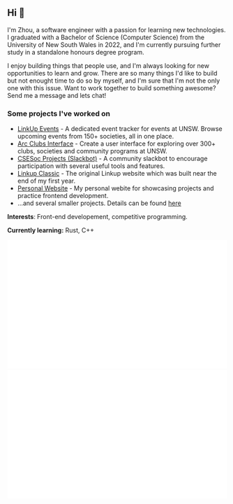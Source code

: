 ## Hi :wave:
I'm Zhou, a software engineer with a passion for learning new technologies. I graduated with a Bachelor of Science (Computer Science) from the University of New South Wales in 2022, and I'm currently pursuing further study in a standalone honours degree program.

I enjoy building things that people use, and I'm always looking for new opportunities to learn and grow. There are so many things I'd like to build but not enought time to do so by myself, and I'm sure that I'm not the only one with this issue. Want to work together to build something awesome? Send me a message and lets chat!

### Some projects I've worked on
- [LinkUp Events](https://linkupevents.com/) - A dedicated event tracker for events at UNSW. Browse upcoming events from 150+ societies, all in one place.
- [Arc Clubs Interface](https://www.arc.unsw.edu.au/get-involved) - Create a user interface for exploring over 300+ clubs, societies and community programs at UNSW.
- [CSESoc Projects (Slackbot)](https://github.com/csesoc/community-slackbot) - A community slackbot to encourage participation with several useful tools and features.
- [Linkup Classic](https://old.linkupevents.com/) - The original Linkup website which was built near the end of my first year.
- [Personal Website](https://zzhou.dev/) - My personal webite for showcasing projects and practice frontend development.
- ...and several smaller projects. Details can be found [here](https://zzhou.dev/#projects)

**Interests**: Front-end developement, competitive programming.

**Currently learning:** Rust, C++

<a href="https://github.com/jstrieb/github-stats">
    <img src="https://raw.githubusercontent.com/ZhouZ-1/github-stats/master/generated/overview.svg#gh-dark-mode-only" />
    <img src="https://raw.githubusercontent.com/ZhouZ-1/github-stats/master/generated/languages.svg#gh-dark-mode-only" />
</a>

